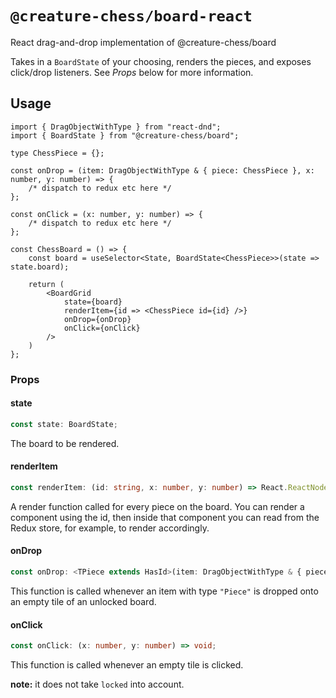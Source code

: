 # `@creature-chess/board-react`

React drag-and-drop implementation of @creature-chess/board

Takes in a `BoardState` of your choosing, renders the pieces, and exposes click/drop listeners. See _Props_ below for more information.

## Usage

```tsx
import { DragObjectWithType } from "react-dnd";
import { BoardState } from "@creature-chess/board";

type ChessPiece = {};

const onDrop = (item: DragObjectWithType & { piece: ChessPiece }, x: number, y: number) => {
    /* dispatch to redux etc here */
};

const onClick = (x: number, y: number) => {
    /* dispatch to redux etc here */
};

const ChessBoard = () => {
    const board = useSelector<State, BoardState<ChessPiece>>(state => state.board);

    return (
        <BoardGrid
            state={board}
            renderItem={id => <ChessPiece id={id} />}
            onDrop={onDrop}
            onClick={onClick}
        />
    )
};
```

### Props

#### state

```typescript
const state: BoardState;
```

The board to be rendered.

#### renderItem

```typescript
const renderItem: (id: string, x: number, y: number) => React.ReactNode | React.ReactNode[];
```

A render function called for every piece on the board. You can render a component using the id, then inside that component you can read from the Redux store, for example, to render accordingly.

#### onDrop

```typescript
const onDrop: <TPiece extends HasId>(item: DragObjectWithType & { piece: TPiece }, x: number, y: number) => void;
```

This function is called whenever an item with type `"Piece"` is dropped onto an empty tile of an unlocked board.

#### onClick

```typescript
const onClick: (x: number, y: number) => void;
```

This function is called whenever an empty tile is clicked.

**note:** it does not take `locked` into account.
